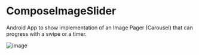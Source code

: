 # ComposeImageSlider
Android App to show implementation of an Image Pager (Carousel) that can progress with a swipe or a timer.

![image](https://user-images.githubusercontent.com/5157474/225212188-79d4c4f9-f51c-4664-8aef-82a21283ddab.png)
